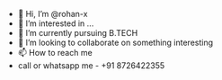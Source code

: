 - 👋 Hi, I’m @rohan-x
- 👀 I’m interested in ...
- 🌱 I’m currently pursuing B.TECH 
- 💞️ I’m looking to collaborate on something interesting 
- 📫 How to reach me 
- call or whatsapp me - +91 8726422355

<!---
rohan-x/rohan-x is a ✨ special ✨ repository because its `README.md` (this file) appears on your GitHub profile.
You can click the Preview link to take a look at your changes.
--->
